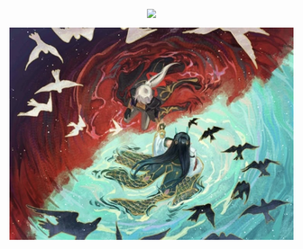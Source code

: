 
<p align=center> <img src=https://komarev.com/ghpvc/?username=vague2ly&color=B9BB81&style=flat-square&label=ৎ𝄢>

![image alt](https://github.com/vague2ly/vague2ly/blob/a8ed3786b26293aef4ca867959c48cba8d98fa91/IMG_0775.jpeg)


⠀⠀⠀⠀⠀⠀⠀⠀⠀



